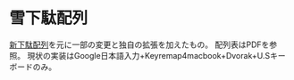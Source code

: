 雪下駄配列
=======================
[新下駄配列](http://kouy.exblog.jp/13627994/)を元に一部の変更と独自の拡張を加えたもの。
配列表はPDFを参照。
現状の実装はGoogle日本語入力+Keyremap4macbook+Dvorak+U.Sキーボードのみ。

